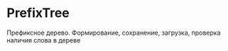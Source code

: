 # PrefixTree
Префиксное дерево. 
Формирование, сохранение, загрузка, проверка наличия слова в дереве
